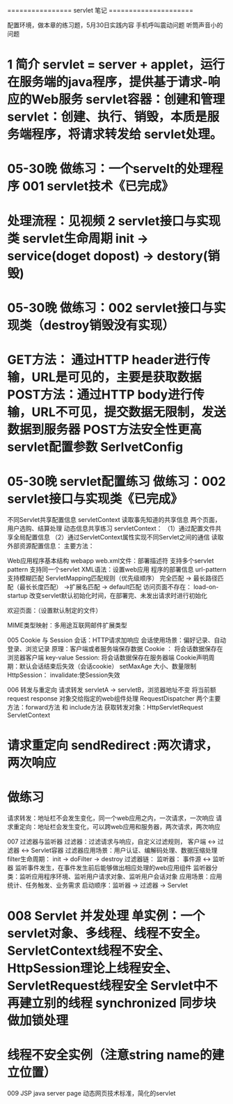 ================   servlet  笔记 =====================

配置环境，做本章的练习题，5月30日实践内容
手机呼叫震动问题
听筒声音小的问题

1 简介
servlet = server + applet，运行在服务端的java程序，提供基于请求-响应的Web服务
servlet容器：创建和管理servlet：创建、执行、销毁，本质是服务端程序，将请求转发给
servlet处理。
===========================
05-30晚  做练习：一个servelt的处理程序  001 servlet技术《已完成》
===========================
处理流程：见视频
2 servlet接口与实现类
servlet生命周期
init -> service(doget dopost) -> destory(销毁)
===========================
05-30晚  做练习：002 servlet接口与实现类（destroy销毁没有实现）
===========================
GET方法： 通过HTTP header进行传输，URL是可见的，主要是获取数据
POST方法：通过HTTP body进行传输，URL不可见，提交数据无限制，发送数据到服务器
POST方法安全性更高
servlet配置参数
SerlvetConfig
===========================
05-30晚 servlet配置练习 做练习：002 servlet接口与实现类《已完成》
===========================
不同Servlet共享配置信息
servletContext 读取事先知道的共享信息
两个页面，用户选购、结算处理
动态信息共享练习
servletContext：
（1）通过配置文件共享全局配置信息
（2）通过ServletContext属性实现不同Servlet之间的通信
读取外部资源配置信息：
主要方法：

Web应用程序基本结构
webapp
web.xml文件：部署描述符
支持多个servlet pattern 支持同一个servlet
XML语法：设置web应用 程序的部署信息
url-pattern 支持模糊匹配
ServletMapping匹配规则（优先级顺序）
完全匹配 -> 最长路径匹配（最长长度匹配） ->扩展名匹配 ->  default匹配
访问页面不存在：
load-on-startup 改变servlet默认初始化时间，在部署完、未发出请求时进行初始化

欢迎页面：（设置默认制定的文件）
<welcome-file-list>

MIME类型映射：多用途互联网邮件扩展类型
<mime-mapping>

005 Cookie 与 Session
会话：HTTP请求加响应
会话使用场景：偏好记录、自动登录、浏览记录
原理：客户端或者服务端保存数据
Cookie ： 将会话数据保存在浏览器客户端 key-value
Session: 将会话数据保存在服务器端
Cookie声明周期：默认会话结束后失效（会话cookie） setMaxAge
大小、数量限制
HttpSession：
invalidate:使Session失效

006 转发与重定向
请求转发 servletA -> servletB，浏览器地址不变
将当前额request response 对象交给指定的web组件处理
RequestDispatcher
两个主要方法：forward方法 和 include方法
获取转发对象：HttpServletRequest
ServletContext

请求重定向
sendRedirect :两次请求，两次响应
============
做练习
============
请求转发：地址栏不会发生变化，同一个web应用之内，一次请求，一次响应
请求重定向：地址栏会发生变化，可以跨web应用和服务器，两次请求，两次响应

007 过滤器与监听器
过滤器：过滤请求与响应，自定义过滤规则，
客户端 <-> 过滤器 <-> Servlet容器
过滤器应用场景：用户认证、编解码处理、数据压缩处理
filter生命周期：
init -> doFilter -> destroy
过滤器链：
监听器：  事件源 <-> 监听器
监听事件发生，在事件发生前后能够做出相应处理的web应用组件
监听器分类：监听应用程序环境、监听用户请求对象、监听用户会话对象
应用场景：应用统计、任务触发、业务需求
启动顺序：监听器 -> 过滤器 -> Servlet

008 Servlet 并发处理
单实例：一个servlet对象、多线程、线程不安全。
ServletContext线程不安全、HttpSession理论上线程安全、ServletRequest线程安全
Servlet中不再建立别的线程
synchronized 同步块做加锁处理
==========================================
线程不安全实例（注意string name的建立位置）
==========================================

009 JSP
java server page  动态网页技术标准，简化的servlet
